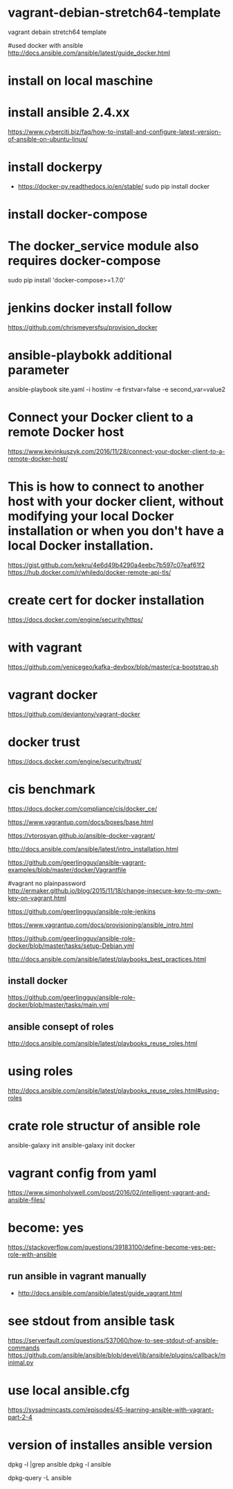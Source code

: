 # vagrant-debian-stretch64-template
vagrant debain stretch64 template  


#used docker with ansible
http://docs.ansible.com/ansible/latest/guide_docker.html

# install on local maschine

# install ansible 2.4.xx
https://www.cyberciti.biz/faq/how-to-install-and-configure-latest-version-of-ansible-on-ubuntu-linux/


# install dockerpy
- https://docker-py.readthedocs.io/en/stable/
sudo pip install docker

# install docker-compose
# The docker_service module also requires docker-compose
sudo pip install 'docker-compose>=1.7.0'



# jenkins docker install follow
https://github.com/chrismeyersfsu/provision_docker


# ansible-playbokk additional parameter
ansible-playbook site.yaml -i hostinv -e firstvar=false -e second_var=value2


# Connect your Docker client to a remote Docker host
https://www.kevinkuszyk.com/2016/11/28/connect-your-docker-client-to-a-remote-docker-host/

# This is how to connect to another host with your docker client, without modifying your local Docker installation or when you don't have a local Docker installation.
https://gist.github.com/kekru/4e6d49b4290a4eebc7b597c07eaf61f2
https://hub.docker.com/r/whiledo/docker-remote-api-tls/


# create cert for docker installation
https://docs.docker.com/engine/security/https/
# with vagrant
https://github.com/venicegeo/kafka-devbox/blob/master/ca-bootstrap.sh
# vagrant docker
https://github.com/deviantony/vagrant-docker



# docker trust
https://docs.docker.com/engine/security/trust/

# cis benchmark
https://docs.docker.com/compliance/cis/docker_ce/


https://www.vagrantup.com/docs/boxes/base.html



https://vtorosyan.github.io/ansible-docker-vagrant/


http://docs.ansible.com/ansible/latest/intro_installation.html

https://github.com/geerlingguy/ansible-vagrant-examples/blob/master/docker/Vagrantfile


#vagrant no plainpassword
http://ermaker.github.io/blog/2015/11/18/change-insecure-key-to-my-own-key-on-vagrant.html



https://github.com/geerlingguy/ansible-role-jenkins


https://www.vagrantup.com/docs/provisioning/ansible_intro.html




https://github.com/geerlingguy/ansible-role-docker/blob/master/tasks/setup-Debian.yml

http://docs.ansible.com/ansible/latest/playbooks_best_practices.html



## install docker
https://github.com/geerlingguy/ansible-role-docker/blob/master/tasks/main.yml

## ansible consept of roles
http://docs.ansible.com/ansible/latest/playbooks_reuse_roles.html

# using roles 
http://docs.ansible.com/ansible/latest/playbooks_reuse_roles.html#using-roles



# crate role structur of ansible role
ansible-galaxy init <name of role>
ansible-galaxy init docker



# vagrant config from yaml
https://www.simonholywell.com/post/2016/02/intelligent-vagrant-and-ansible-files/

# become: yes
https://stackoverflow.com/questions/39183100/define-become-yes-per-role-with-ansible



## run ansible in vagrant manually
- http://docs.ansible.com/ansible/latest/guide_vagrant.html


# see stdout from ansible task
https://serverfault.com/questions/537060/how-to-see-stdout-of-ansible-commands
https://github.com/ansible/ansible/blob/devel/lib/ansible/plugins/callback/minimal.py


# use local ansible.cfg 
https://sysadmincasts.com/episodes/45-learning-ansible-with-vagrant-part-2-4

# version of installes ansible version
dpkg -l |grep ansible
dpkg -l ansible

dpkg-query -L ansible